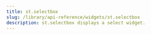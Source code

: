 ```yaml
---
title: st.selectbox
slug: /library/api-reference/widgets/st.selectbox
description: st.selectbox displays a select widget.
---
```


<Autofunction function="streamlit.selectbox" />
